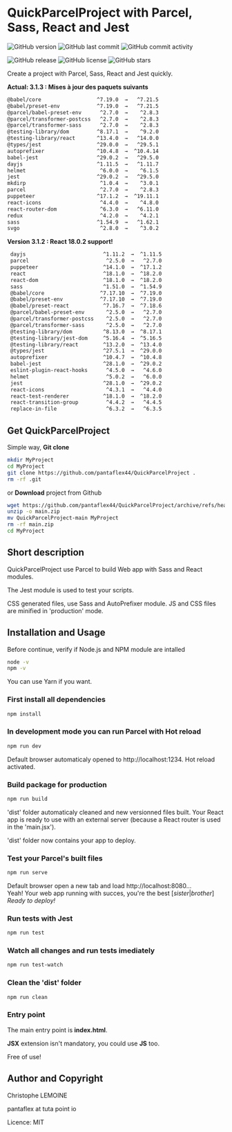 # QuickParcelProject with Parcel, Sass, React and Jest

![GitHub version](https://img.shields.io/github/package-json/v/pantaflex44/QuickParcelProject)
![GitHub last commit](https://img.shields.io/github/last-commit/pantaflex44/QuickParcelProject)
![GitHub commit activity](https://img.shields.io/github/commit-activity/m/pantaflex44/QuickParcelProject)


![GitHub release](https://img.shields.io/github/downloads/pantaflex44/QuickParcelProject/total)
![GitHub license](https://img.shields.io/github/license/pantaflex44/QuickParcelProject)
![GitHub stars](https://img.shields.io/github/stars/pantaflex44/QuickParcelProject)

Create a project with Parcel, Sass, React and Jest quickly.<br />


**Actual: 3.1.3 : Mises à jour des paquets suivants**
```bash
@babel/core                  ^7.19.0  →   ^7.21.5
@babel/preset-env            ^7.19.0  →   ^7.21.5
@parcel/babel-preset-env      ^2.7.0  →    ^2.8.3
@parcel/transformer-postcss   ^2.7.0  →    ^2.8.3
@parcel/transformer-sass      ^2.7.0  →    ^2.8.3
@testing-library/dom         ^8.17.1  →    ^9.2.0
@testing-library/react       ^13.4.0  →   ^14.0.0
@types/jest                  ^29.0.0  →   ^29.5.1
autoprefixer                 ^10.4.8  →  ^10.4.14
babel-jest                   ^29.0.2  →   ^29.5.0
dayjs                        ^1.11.5  →   ^1.11.7
helmet                        ^6.0.0  →    ^6.1.5
jest                         ^29.0.2  →   ^29.5.0
mkdirp                        ^1.0.4  →    ^3.0.1
parcel                        ^2.7.0  →    ^2.8.3
puppeteer                    ^17.1.2  →  ^19.11.1
react-icons                   ^4.4.0  →    ^4.8.0
react-router-dom              ^6.3.0  →   ^6.11.0
redux                         ^4.2.0  →    ^4.2.1
sass                         ^1.54.9  →   ^1.62.1
svgo                          ^2.8.0  →    ^3.0.2
```


**Version 3.1.2 : React 18.0.2 support!**
```bash
 dayjs                         ^1.11.2  →  ^1.11.5
 parcel                         ^2.5.0  →   ^2.7.0
 puppeteer                     ^14.1.0  →  ^17.1.2
 react                         ^18.1.0  →  ^18.2.0
 react-dom                     ^18.1.0  →  ^18.2.0
 sass                          ^1.51.0  →  ^1.54.9
 @babel/core                  ^7.17.10  →  ^7.19.0
 @babel/preset-env            ^7.17.10  →  ^7.19.0
 @babel/preset-react           ^7.16.7  →  ^7.18.6
 @parcel/babel-preset-env       ^2.5.0  →   ^2.7.0
 @parcel/transformer-postcss    ^2.5.0  →   ^2.7.0
 @parcel/transformer-sass       ^2.5.0  →   ^2.7.0
 @testing-library/dom          ^8.13.0  →  ^8.17.1
 @testing-library/jest-dom     ^5.16.4  →  ^5.16.5
 @testing-library/react        ^13.2.0  →  ^13.4.0
 @types/jest                   ^27.5.1  →  ^29.0.0
 autoprefixer                  ^10.4.7  →  ^10.4.8
 babel-jest                    ^28.1.0  →  ^29.0.2
 eslint-plugin-react-hooks      ^4.5.0  →   ^4.6.0
 helmet                         ^5.0.2  →   ^6.0.0
 jest                          ^28.1.0  →  ^29.0.2
 react-icons                    ^4.3.1  →   ^4.4.0
 react-test-renderer           ^18.1.0  →  ^18.2.0
 react-transition-group         ^4.4.2  →   ^4.4.5
 replace-in-file                ^6.3.2  →   ^6.3.5
```


## Get QuickParcelProject

Simple way, **Git clone**

```bash
mkdir MyProject
cd MyProject
git clone https://github.com/pantaflex44/QuickParcelProject .
rm -rf .git
```
or **Download** project from Github

```bash
wget https://github.com/pantaflex44/QuickParcelProject/archive/refs/heads/main.zip
unzip -o main.zip
mv QuickParcelProject-main MyProject
rm -rf main.zip
cd MyProject
```

## Short description

QuickParcelProject use Parcel to build Web app with Sass and React modules.

The Jest module is used to test your scripts.

CSS generated files, use Sass and AutoPrefixer module. JS and CSS files are minified in 'production' mode.

## Installation and Usage

Before continue, verify if Node.js and NPM module are intalled

```bash
node -v
npm -v
```

You can use Yarn if you want.

### First install all dependencies

```bash
npm install
```

### In development mode you can run Parcel with Hot reload

```bash
npm run dev
```

Default browser automaticaly opened to http://localhost:1234. Hot reload activated.

### Build package for production

```bash
npm run build
```
'dist' folder automaticaly cleaned and new versionned files built. Your React app is ready to use with an external server (because a React router is used in the 'main.jsx').

'dist' folder now contains your app to deploy.

### Test your Parcel's built files

```bash
npm run serve
```

Default browser open a new tab and load http://localhost:8080...<br />
Yeah! Your web app running with succes, you're the best [*sister*|*brother*]<br />
*Ready to deploy!*

### Run tests with Jest

```bash
npm run test
```

### Watch all changes and run tests imediately

```bash
npm run test-watch
```

### Clean the 'dist' folder

```bash
npm run clean
```

### Entry point

The main entry point is **index.html**.

**JSX** extension isn't mandatory, you could use **JS** too.

Free of use!

## Author and Copyright

Christophe LEMOINE

pantaflex at tuta point io

Licence: MIT
